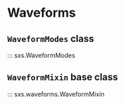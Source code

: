 # Waveforms

## `WaveformModes` class
::: sxs.WaveformModes

## `WaveformMixin` base class
::: sxs.waveforms.WaveformMixin

